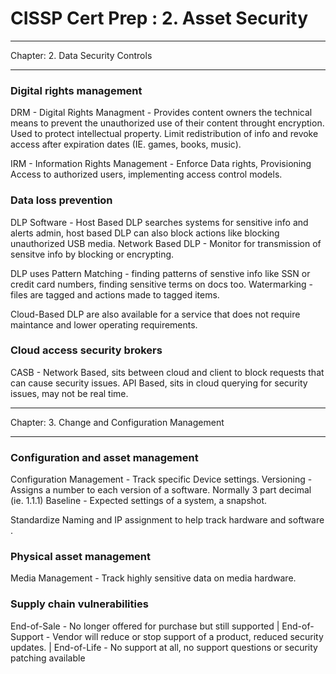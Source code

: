 # CISSP Cert Prep : 2. Asset Security

***********************************************
Chapter: 2. Data Security Controls
***********************************************
### Digital rights management
DRM - Digital Rights Managment - Provides content owners the technical means to prevent the unauthorized use of their content throught encryption. Used to protect intellectual property. Limit redistribution of info and revoke access after expiration dates (IE. games, books, music). 

IRM - Information Rights Management - Enforce Data rights, Provisioning Access to authorized users, implementing access control models. 

### Data loss prevention
DLP Software - Host Based DLP searches systems for sensitive info and alerts admin, host based DLP can also block actions like blocking unauthorized USB media. Network Based DLP - Monitor for transmission of sensitve info by blocking or encrypting. 

DLP uses Pattern Matching - finding patterns of senstive info like SSN or credit card numbers, finding sensitive terms on docs too.  Watermarking - files are tagged and actions made to tagged items. 

Cloud-Based DLP are also available for a service that does not require maintance and lower operating requirements. 

### Cloud access security brokers
CASB - Network Based, sits between cloud and client to block requests that can cause security issues. API Based, sits in cloud querying for security issues, may not be real time. 

***********************************************
Chapter: 3. Change and Configuration Management
***********************************************
### Configuration and asset management
Configuration Management - Track specific Device settings. Versioning - Assigns a number to each version of a software. Normally 3 part decimal (ie. 1.1.1) Baseline - Expected settings of a system, a snapshot. 

Standardize Naming and IP assignment to help track hardware and software .

### Physical asset management
Media Management - Track highly sensitive data on media hardware. 

### Supply chain vulnerabilities
End-of-Sale - No longer offered for purchase but still supported | End-of-Support - Vendor will reduce or stop support of a product, reduced security updates. | End-of-Life - No support at all, no support questions or security patching available 

